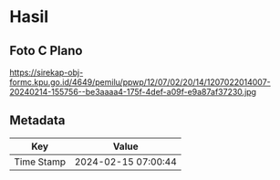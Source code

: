 # Hasil

## Foto C Plano

https://sirekap-obj-formc.kpu.go.id/4649/pemilu/ppwp/12/07/02/20/14/1207022014007-20240214-155756--be3aaaa4-175f-4def-a09f-e9a87af37230.jpg


## Metadata

| Key        | Value               |
| ---------- | ------------------- |
| Time Stamp | 2024-02-15 07:00:44 |



